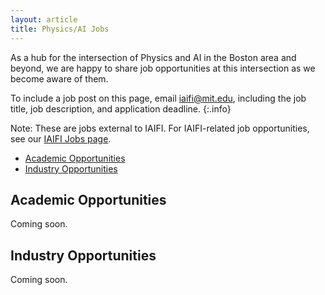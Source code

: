 ```yaml
---
layout: article
title: Physics/AI Jobs
---
```


As a hub for the intersection of Physics and AI in the Boston area and beyond, we are happy to share job opportunities at this intersection as we become aware of them. 

To include a job post on this page, email [iaifi@mit.edu](mailto:iaifi@mit.edu), including the job title, job description, and application deadline. 
{:.info}

Note: These are jobs external to IAIFI. For IAIFI-related job opportunities, see our [IAIFI Jobs page](\iaifi-jobs.html).

* [Academic Opportunities](#academic-opportunities)
* [Industry Opportunities](#industry-opportunities)

## Academic Opportunities

Coming soon.

## Industry Opportunities

Coming soon. 